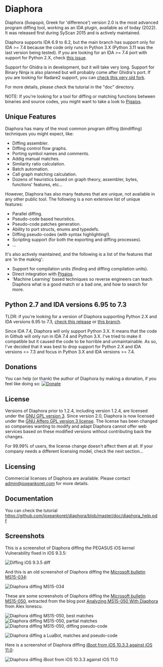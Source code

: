 # Diaphora

Diaphora (διαφορά, Greek for 'difference') version 2.0 is the most advanced program diffing tool, working as an IDA plugin, available as of today (2022). It was released first during SyScan 2015 and is actively maintained.

Diaphora supports IDA 6.9 to 8.2, but the main branch has support only for IDA >= 7.4 because the code only runs in Python 3.X (Python 3.11 was the last version being tested). If you are looking for an IDA >= 7.4 port with support for Python 2.X, check [this issue](https://github.com/joxeankoret/diaphora/issues/197).

Support for Ghidra is in development, but it will take very long. Support for Binary Ninja is also planned but will probably come after Ghidra's port. If you are looking for Radare2 support, you can [check this very old fork](https://github.com/radare/diaphora).

For more details, please check the tutorial in the "doc" directory.

NOTE: If you're looking for a tool for diffing or matching functions between binaries and source codes, you might want to take a look to [Pigaios](https://github.com/joxeankoret/pigaios).

## Unique Features

Diaphora has many of the most common program diffing (bindiffing) techniques you might expect, like:

 * Diffing assembler.
 * Diffing control flow graphs.
 * Porting symbol names and comments.
 * Addig manual matches.
 * Similarity ratio calculation.
 * Batch automation.
 * Call graph matching calculation.
 * Dozens of heuristics based on graph theory, assembler, bytes, functions' features, etc...

However, Diaphora has also many features that are unique, not available in any other public tool. The following is a non extensive list of unique features:

 * Parallel diffing.
 * Pseudo-code based heuristics.
 * Pseudo-code patches generation.
 * Ability to port structs, enums and typedefs.
 * Diffing pseudo-codes (with syntax highlighting!).
 * Scripting support (for both the exporting and diffing processes).
 * ...

It's also actively maintained, and the following is a list of the features that are 'in the making':

 * Support for compilation units (finding and diffing compilation units).
 * Direct integration with [Pigaios](https://github.com/joxeankoret/pigaios).
 * 'Machine Learning' based techniques so reverse engineers can teach Diaphora what is a good match or a bad one, and how to search for more.

## Python 2.7 and IDA versions 6.95 to 7.3

TLDR: if you're looking for a version of Diaphora supporting Python 2.X and IDA versions 6.95 to 7.3, [check this release](https://github.com/joxeankoret/diaphora/releases/tag/1.2.4) or [this branch](https://github.com/joxeankoret/diaphora/tree/diaphora-1.2).

Since IDA 7.4, Diaphora will only support Python 3.X. It means that the code in Github will only run in IDA 7.4 and Python 3.X. I've tried to make it compatible but it caused the code to be horrible and unmaintainable. As so, I've decided that it was best to drop support for Python 2.X and IDA versions <= 7.3 and focus in Python 3.X and IDA versions >= 7.4.

## Donations

You can help (or thank) the author of Diaphora by making a donation, if you feel like doing so: [![Donate](https://img.shields.io/badge/Donate-PayPal-green.svg)](https://www.paypal.com/cgi-bin/webscr?cmd=_s-xclick&amp;hosted_button_id=68Z4H8SE7N64L)

## License

Versions of Diaphora prior to 1.2.4, including version 1.2.4, are licensed under the [GNU GPL version 3](https://www.gnu.org/licenses/gpl-3.0.html). Since version 2.0, Diaphora is now licensed under the [GNU Affero GPL version 3 license](https://www.gnu.org/licenses/agpl-3.0.html). The license has been changed so companies wanting to modify and adapt Diaphora cannot offer web services based on these modified versions without contributing back the changes.

For 99.99% of users, the license change doesn't affect them at all. If your company needs a different licensing model, check the next section...

## Licensing

Commercial licenses of Diaphora are available. Please contact admin@joxeankoret.com for more details.

## Documentation

You can check the tutorial https://github.com/joxeankoret/diaphora/blob/master/doc/diaphora_help.pdf

## Screenshots

This is a screenshot of Diaphora diffing the PEGASUS iOS kernel Vulnerability fixed in iOS 9.3.5:

![Diffing iOS 9.3.5 diff](http://sektioneins.de/images/diaphora1.png)

And this is an old screenshot of Diaphora diffing the [Microsoft bulletin MS15-034](https://technet.microsoft.com/en-us/library/security/ms15-034.aspx):

![Diaphora diffing MS15-034](https://pbs.twimg.com/media/CCnruP_W0AA8ksc.png:large)

These are some screenshots of Diaphora diffing the [Microsoft bulletin MS15-050]( https://technet.microsoft.com/en-us/library/security/ms15-050.aspx), extracted from the blog post [Analyzing MS15-050 With Diaphora](http://www.alex-ionescu.com/?p=271) from Alex Ionescu.

![Diaphora diffing MS15-050, best matches](http://www.alex-ionescu.com/wp-content/uploads/diaphora2.png)
![Diaphora diffing MS15-050, partial matches](http://www.alex-ionescu.com/wp-content/uploads/diaphora3.png)
![Diaphora diffing MS15-050, diffing pseudo-code](http://www.alex-ionescu.com/wp-content/uploads/diaphora1.png)

![Diaphora diffing a LuaBot, matches and pseudo-code](https://1.bp.blogspot.com/-O5UjSOyjCgg/V5byA-ozXVI/AAAAAAAABaY/yRTMDTSD9zI0mSy4AsHN21ZYf_YvctnkwCLcB/s1600/evs-compile.png)


Here is a screenshot of Diaphora diffing [iBoot from iOS 10.3.3 against iOS 11.0](https://blog.matteyeux.com/hacking/2018/04/04/diaphora-diff-and-ida.html):

![Diaphora diffing iBoot from iOS 10.3.3 against iOS 11.0](https://blog.matteyeux.com/images/newgraph.PNG)
